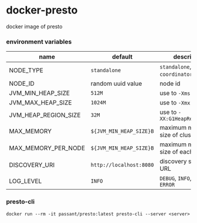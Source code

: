 # docker-presto

docker image of presto

### environment variables

|name                 |default                  | description                           |
| ---                 | ---                     | ---                                   |
|NODE_TYPE            | `standalone`            | `standalone`, `coordinator`, `worker` |
|NODE_ID              | random uuid value       | node id                               |
|JVM_MIN_HEAP_SIZE    | `512M`                  | use to `-Xms`                         |
|JVM_MAX_HEAP_SIZE    | `1024M`                 | use to `-Xmx`                         |
|JVM_HEAP_REGION_SIZE | `32M`                   | use to `-XX:G1HeapRegionSize"`        |
|MAX_MEMORY           | `${JVM_MIN_HEAP_SIZE}B` | maximum memory size of cluster        |
|MAX_MEMORY_PER_NODE  | `${JVM_MIN_HEAP_SIZE}B` | maximum memory size of each node      |
|DISCOVERY_URI        | `http://localhost:8080` | discovery server's URL                |
|LOG_LEVEL            | `INFO`                  | `DEBUG`, `INFO`, `WARN`, `ERROR`      |

### presto-cli

``` abap
docker run --rm -it passant/presto:latest presto-cli --server <server>
```
